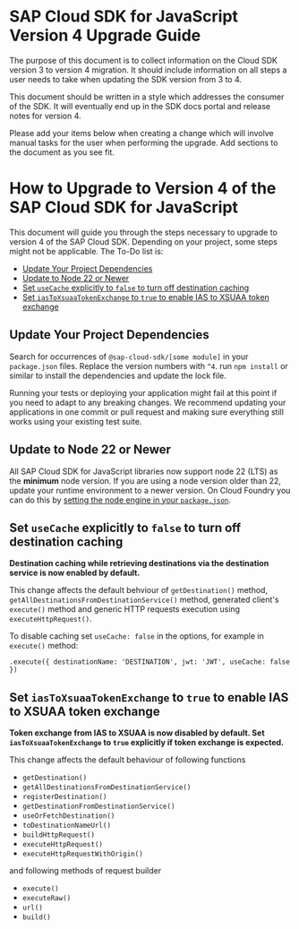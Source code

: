 # SAP Cloud SDK for JavaScript Version 4 Upgrade Guide <!-- omit from toc -->

The purpose of this document is to collect information on the Cloud SDK version 3 to version 4 migration.
It should include information on all steps a user needs to take when updating the SDK version from 3 to 4.

This document should be written in a style which addresses the consumer of the SDK.
It will eventually end up in the SDK docs portal and release notes for version 4.

Please add your items below when creating a change which will involve manual tasks for the user when performing the upgrade.
Add sections to the document as you see fit.

<!-- Everything below this line should be written in the style of end user documentation. If you need to add hints for SDK developers, to that above. -->

# How to Upgrade to Version 4 of the SAP Cloud SDK for JavaScript <!-- omit from toc -->

This document will guide you through the steps necessary to upgrade to version 4 of the SAP Cloud SDK.
Depending on your project, some steps might not be applicable.
The To-Do list is:

- [Update Your Project Dependencies](#update-your-project-dependencies)
- [Update to Node 22 or Newer](#update-to-node-22-or-newer)
- [Set `useCache` explicitly to `false` to turn off destination caching](#set-usecache-explicitly-to-false-to-turn-off-destination-caching)
- [Set `iasToXsuaaTokenExchange` to `true` to enable IAS to XSUAA token exchange](#set-iastoxsuaatokenexchange-to-true-to-enable-ias-to-xsuaa-token-exchange)

## Update Your Project Dependencies

Search for occurrences of `@sap-cloud-sdk/[some module]` in your `package.json` files.
Replace the version numbers with `^4`.
run `npm install` or similar to install the dependencies and update the lock file.

Running your tests or deploying your application might fail at this point if you need to adapt to any breaking changes.
We recommend updating your applications in one commit or pull request and making sure everything still works using your existing test suite.

## Update to Node 22 or Newer

All SAP Cloud SDK for JavaScript libraries now support node 22 (LTS) as the **minimum** node version.
If you are using a node version older than 22, update your runtime environment to a newer version.
On Cloud Foundry you can do this by [setting the node engine in your `package.json`](https://docs.cloudfoundry.org/buildpacks/node/index.html#runtime).

## Set `useCache` explicitly to `false` to turn off destination caching

**Destination caching while retrieving destinations via the destination service is now enabled by default.**

This change affects the default behviour of `getDestination()` method, `getAllDestinationsFromDestinationService()` method, generated client's `execute()` method and generic HTTP requests execution using `executeHttpRequest()`.

To disable caching set `useCache: false` in the options, for example in `execute()` method:

```TS
.execute({ destinationName: 'DESTINATION', jwt: 'JWT', useCache: false })
```

## Set `iasToXsuaaTokenExchange` to `true` to enable IAS to XSUAA token exchange

**Token exchange from IAS to XSUAA is now disabled by default. Set `iasToXsuaaTokenExchange` to `true` explicitly if token exchange is expected.** 

This change affects the default behaviour of following functions

- `getDestination()`
- `getAllDestinationsFromDestinationService()`
- `registerDestination()`
- `getDestinationFromDestinationService()`
- `useOrFetchDestination()`
- `toDestinationNameUrl()`
- `buildHttpRequest()`
- `executeHttpRequest()`
- `executeHttpRequestWithOrigin()`

and following methods of request builder

- `execute()`
- `executeRaw()`
- `url()`
- `build()`
